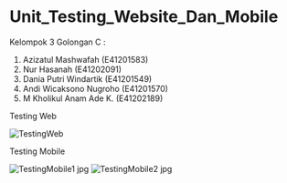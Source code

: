# Unit_Testing_Website_Dan_Mobile

Kelompok 3 Golongan C :
1. Azizatul Mashwafah 		(E41201583)
2. Nur Hasanah 			(E41202091)
3. Dania Putri Windartik	(E41201549)
4. Andi Wicaksono Nugroho 	(E41201570)
5. M Kholikul Anam Ade K. 	(E41202189) 

Testing Web

![TestingWeb](https://user-images.githubusercontent.com/75109998/144593948-6e254788-51da-4313-b250-3fbccf71fc42.jpg)

Testing Mobile

![TestingMobile1 jpg](https://user-images.githubusercontent.com/75109998/144593976-482f76df-f039-4174-81d9-39b8e46b12ca.jpeg)
![TestingMobile2 jpg](https://user-images.githubusercontent.com/75109998/144593982-7f4a4194-342d-452f-9aad-cb32f65c82d3.jpeg)

